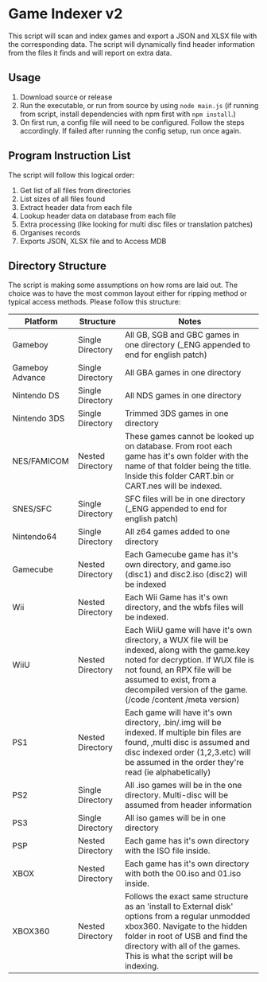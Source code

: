 # Game Indexer v2

This script will scan and index games and export a JSON and XLSX file with the corresponding data. The script will dynamically find header information from the files it finds and will report on extra data.

## Usage

1. Download source or release
2. Run the executable, or run from source by using ```node main.js``` (if running from script, install dependencies with npm first with ```npm install```.)
3. On first run, a config file will need to be configured. Follow the steps accordingly. If failed after running the config setup, run once again.

## Program Instruction List

The script will follow this logical order: 

1. Get list of all files from directories
2. List sizes of all files found
3. Extract header data from each file
4. Lookup header data on database from each file
5. Extra processing (like looking for multi disc files or translation patches)
6. Organises records
7. Exports JSON, XLSX file and to Access MDB

## Directory Structure

The script is making some assumptions on how roms are laid out. The choice was to have the most common layout either for ripping method or typical access methods. Please follow this structure:

| Platform | Structure | Notes |
|---|---|---|
|Gameboy | Single Directory | All GB, SGB and GBC games in one directory (_ENG appended to end for english patch)|
|Gameboy Advance| Single Directory| All GBA games in one directory|
| Nintendo DS | Single Directory | All NDS games in one directory|
| Nintendo 3DS | Single Directory | Trimmed 3DS games in one directory|
| NES/FAMICOM | Nested Directory | These games cannot be looked up on database. From root each game has it's own folder with the name of that folder being the title. Inside this folder CART.bin or CART.nes will be indexed. |
| SNES/SFC |Single Directory| SFC files will be in one directory (_ENG appended to end for english patch)|
| Nintendo64 | Single Directory | All z64 games added to one directory|
| Gamecube | Nested Directory | Each Gamecube game has it's own directory, and game.iso (disc1) and disc2.iso (disc2) will be indexed|
| Wii | Nested Directory | Each Wii Game has it's own directory, and the wbfs files will be indexed. |
| WiiU | Nested Directory | Each WiiU game will have it's own directory, a WUX file will be indexed, along with the game.key noted for decryption. If WUX file is not found, an RPX file will be assumed to exist, from a decompiled version of the game. (/code /content /meta version) |
| PS1 | Nested Directory | Each game will have it's own directory, .bin/.img will be indexed. If multiple bin files are found, ,multi disc is assumed and disc indexed order (1,2,3.etc) will be assumed in the order they're read (ie alphabetically) |
| PS2 | Single Directory | All .iso games will be in the one directory. Multi-disc will be assumed from header information |
| PS3 | Single Directory | All iso games will be in one directory |
| PSP | Nested Directory | Each game has it's own directory with the ISO file inside.|
| XBOX | Nested Directory | Each game has it's own directory with both the 00.iso and 01.iso inside. |
| XBOX360 | Nested Directory | Follows the exact same structure as an 'install to External disk' options from a regular unmodded xbox360. Navigate to the hidden folder in root of USB and find the directory with all of the games. This is what the script will be indexing. |